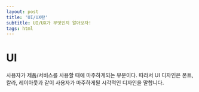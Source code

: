 ```yaml
---
layout: post
title: 'UI/UX란'
subtitle: UI/UX가 무엇인지 알아보자!
tags: html
---
```


# UI

사용자가 제품/서비스를 사용할 때에 마주하게되는 부분이다.
따라서 UI 디자인은 폰트, 칼라, 레이아웃과 같이 사용자가 마주하게될 시각적인 디자인을 말합니다.
